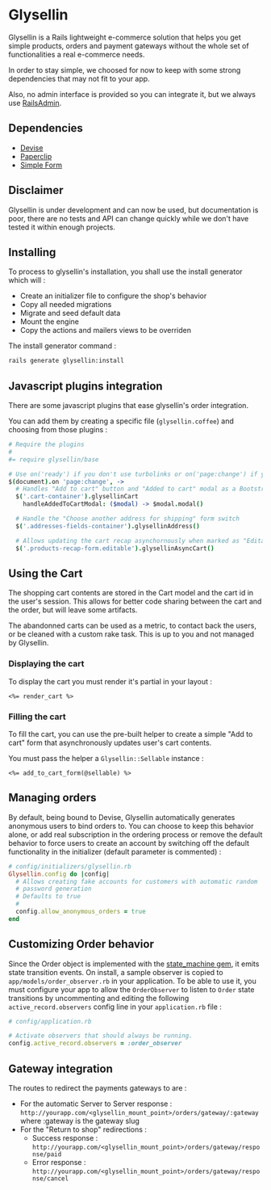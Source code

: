 # Glysellin

Glysellin is a Rails lightweight e-commerce solution that helps you get simple products, orders and payment gateways without the whole set of functionalities a real e-commerce needs.

In order to stay simple, we choosed for now to keep with some strong dependencies that may not fit to your app.

Also, no admin interface is provided so you can integrate it, but we always use [RailsAdmin](https://github.com/sferik/rails_admin).


## Dependencies

* [Devise](https://github.com/plataformatec/devise)
* [Paperclip](https://github.com/thoughtbot/paperclip)
* [Simple Form](https://github.com/plataformatec/simple_form)


## Disclaimer

Glysellin is under development and can now be used, but documentation is poor, there are no tests and API can change quickly while we don't have tested it within enough projects.


## Installing

To process to glysellin's installation, you shall use the install generator which will :

* Create an initializer file to configure the shop's behavior
* Copy all needed migrations
* Migrate and seed default data
* Mount the engine
* Copy the actions and mailers views to be overriden

The install generator command :

```bash
rails generate glysellin:install
```

## Javascript plugins integration

There are some javascript plugins that ease glysellin's order integration.

You can add them by creating a specific file (`glysellin.coffee`) and
choosing from those plugins :

```coffeescript
# Require the plugins
#
#= require glysellin/base

# Use on('ready') if you don't use turbolinks or on('page:change') if you use it
$(document).on 'page:change', ->
  # Handles "Add to cart" button and "Added to cart" modal as a Bootstrap modal
  $('.cart-container').glysellinCart
    handleAddedToCartModal: ($modal) -> $modal.modal()

  # Handle the "Choose another address for shipping" form switch
  $('.addresses-fields-container').glysellinAddress()

  # Allows updating the cart recap asynchornously when marked as "Editable"
  $('.products-recap-form.editable').glysellinAsyncCart()
```

## Using the Cart

The shopping cart contents are stored in the Cart model and the cart id in the
user's session. This allows for better code sharing between the cart and the
order, but will leave some artifacts.

The abandonned carts can be used as a metric, to contact back the users, or
be cleaned with a custom rake task. This is up to you and not managed by
Glysellin.

### Displaying the cart

To display the cart you must render it's partial in your layout :

```erb
<%= render_cart %>
```


### Filling the cart

To fill the cart, you can use the pre-built helper to create a simple
"Add to cart" form that asynchronously updates user's cart contents.

You must pass the helper a `Glysellin::Sellable` instance :

```erb
<%= add_to_cart_form(@sellable) %>
```

## Managing orders

By default, being bound to Devise, Glysellin automatically generates anonymous
users to bind orders to. You can choose to keep this behavior alone, or add
real subscription in the ordering process or remove the default behavior to
force users to create an account by switching off the default functionality
in the initializer (default parameter is commented) :

```ruby
# config/initializers/glysellin.rb
Glysellin.config do |config|
  # Allows creating fake accounts for customers with automatic random
  # password generation
  # Defaults to true
  #
  config.allow_anonymous_orders = true
end
```


## Customizing Order behavior

Since the Order object is implemented with the [state_machine gem](), it emits state transition events.
On install, a sample observer is copied to `app/models/order_observer.rb` in your application.
To be able to use it, you must configure your app to allow the `OrderObserver` to listen to `Order` state transitions by uncommenting and editing the following `active_record.observers` config line in your `application.rb` file :

```ruby
# config/application.rb

# Activate observers that should always be running.
config.active_record.observers = :order_observer
```

## Gateway integration

The routes to redirect the payments gateways to are :

* For the automatic Server to Server response : `http://yourapp.com/<glysellin_mount_point>/orders/gateway/:gateway` where :gateway is the gateway slug
* For the "Return to shop" redirections :
    * Success response : `http://yourapp.com/<glysellin_mount_point>/orders/gateway/response/paid`
    * Error response : `http://yourapp.com/<glysellin_mount_point>/orders/gateway/response/cancel`

